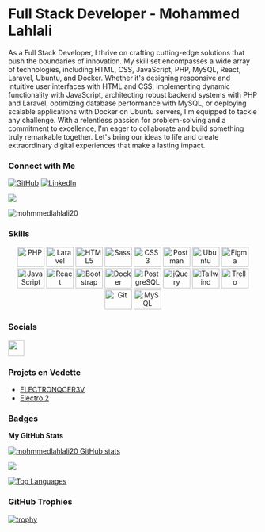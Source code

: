 # Full Stack Developer - Mohammed Lahlali

As a Full Stack Developer, I thrive on crafting cutting-edge solutions that push the boundaries of innovation. My skill set encompasses a wide array of technologies, including HTML, CSS, JavaScript, PHP, MySQL, React, Laravel, Ubuntu, and Docker. Whether it's designing responsive and intuitive user interfaces with HTML and CSS, implementing dynamic functionality with JavaScript, architecting robust backend systems with PHP and Laravel, optimizing database performance with MySQL, or deploying scalable applications with Docker on Ubuntu servers, I'm equipped to tackle any challenge. With a relentless passion for problem-solving and a commitment to excellence, I'm eager to collaborate and build something truly remarkable together. Let's bring our ideas to life and create extraordinary digital experiences that make a lasting impact.

### Connect with Me

[![GitHub](https://img.shields.io/badge/GitHub-MohammedLahlali-white?logo=github)](https://github.com/mohmmedlahlali20)
[![LinkedIn](https://img.shields.io/badge/LinkedIn-MohammedLahlali-blue?style=social&logo=linkedin)](https://www.linkedin.com/in/mohammed-lahlali-a80996266/)

<a href="https://github.com/mohmmedlahlali20" target="_blank" rel="noopener noreferrer"><img src="https://img.shields.io/github/followers/mohmmedlahlali20?logo=github&style=for-the-badge&color=0891b2&labelColor=1c1917" /></a>
<p align="left"> <img src="https://komarev.com/ghpvc/?username=mohmmedlahlali20&label=Profile%20views&color=0e75b6&style=flat" alt="mohmmedlahlali20" /> </p>

### Skills
<p align="center">
  <img src="https://raw.githubusercontent.com/danielcranney/readme-generator/main/public/icons/skills/php-colored.svg" width="55" height="40" alt="PHP" />
  <img src="https://upload.wikimedia.org/wikipedia/commons/thumb/9/9a/Laravel.svg/1024px-Laravel.svg.png" width="55" height="40" alt="Laravel" />
  <img src="https://raw.githubusercontent.com/danielcranney/readme-generator/main/public/icons/skills/html5-colored.svg" width="55" height="40" alt="HTML5" />
  <img src="https://raw.githubusercontent.com/danielcranney/readme-generator/main/public/icons/skills/sass-colored.svg" width="55" height="40" alt="Sass" />
  <img src="https://raw.githubusercontent.com/danielcranney/readme-generator/main/public/icons/skills/css3-colored.svg" width="55" height="40" alt="CSS3" />
  <img src="https://assets.getpostman.com/common-share/postman-logo-stacked.svg" width="55" height="40" alt="Postman" />
  <img src="https://upload.wikimedia.org/wikipedia/commons/a/ab/Logo-ubuntu_cof-orange-hex.svg" width="55" height="40" alt="Ubuntu" />
  <img src="https://raw.githubusercontent.com/danielcranney/readme-generator/main/public/icons/skills/figma-colored.svg" width="55" height="40" alt="Figma" />
  <img src="https://raw.githubusercontent.com/danielcranney/readme-generator/main/public/icons/skills/javascript-colored.svg" width="55" height="40" alt="JavaScript" />
  <img src="https://raw.githubusercontent.com/danielcranney/readme-generator/main/public/icons/skills/react-colored.svg" width="55" height="40" alt="React" />
  <img src="https://upload.wikimedia.org/wikipedia/commons/thumb/b/b2/Bootstrap_logo.svg/2560px-Bootstrap_logo.svg.png" width="55" height="40" alt="Bootstrap" />
  <img src="https://www.docker.com/sites/default/files/d8/2019-07/vertical-logo-monochromatic.png" width="55" height="40" alt="Docker" />
  <img src="https://upload.wikimedia.org/wikipedia/commons/thumb/2/29/Postgresql_elephant.svg/1920px-Postgresql_elephant.svg.png" width="55" height="40" alt="PostgreSQL" />
  <img src="https://upload.wikimedia.org/wikipedia/en/thumb/9/9e/JQuery_logo.svg/1024px-JQuery_logo.svg.png" width="55" height="40" alt="jQuery" />
  <img src="https://raw.githubusercontent.com/danielcranney/readme-generator/main/public/icons/skills/tailwindcss.svg" width="55" height="40" alt="Tailwind CSS" />
  <img src="https://upload.wikimedia.org/wikipedia/commons/thumb/d/d1/Trello_logo_blue.svg/1024px-Trello_logo_blue.svg.png" width="55" height="40" alt="Trello" />
  <img src="https://upload.wikimedia.org/wikipedia/commons/thumb/3/3f/Git_icon.svg/1024px-Git_icon.svg.png" width="55" height="40" alt="Git" />
  <img src="https://upload.wikimedia.org/wikipedia/commons/thumb/0/0d/MySQL_logo.svg/1024px-MySQL_logo.svg.png" width="55" height="40" alt="MySQL" />
</p>





### Socials

<p align="left"> <a href="https://github.com/mohmmedlahlali20" target="_blank" rel="noopener noreferrer"> <img src="https://raw.githubusercontent.com/danielcranney/readme-generator/main/public/icons/socials/github.svg" width="32" height="32" /> </a></p>

### Projets en Vedette
- [ELECTRONQCER3V](https://github.com/mohmmedlahlali20/ELECTRONACER.V3)
- [Electro 2](https://github.com/mohmmedlahlali20/electronacer2)

### Badges

<b>My GitHub Stats</b>

<a href="https://github.com/mohmmedlahlali20"><img src="https://github-readme-stats.vercel.app/api?username=mohmmedlahlali20&show_icons=true&hide=&count_private=true&title_color=0891b2&text_color=ffffff&icon_color=0891b2&bg_color=1c1917&hide_border=true&show_icons=true" alt="mohmmedlahlali20 GitHub stats" /></a>

<a href="https://github.com/mohmmedlahlali20"><img src="https://github-readme-streak-stats.herokuapp.com/?user=mohmmedlahlali20&stroke=ffffff&background=1c1917&ring=0891b2&fire=0891b2&currStreakNum=ffffff&currStreakLabel=0891b2&sideNums=ffffff&sideLabels=ffffff&dates=ffffff&hide_border=true" /></a>

<a href="https://github.com/mohmmedlahlali20" align="left"><img src="https://github-readme-stats.vercel.app/api/top-langs/?username=mohmmedlahlali20&langs_count=10&title_color=0891b2&text_color=ffffff&icon_color=0891b2&bg_color=1c1917&hide_border=true&locale=en&custom_title=Top%20%Languages" alt="Top Languages" /></a>

### GitHub Trophies

[![trophy](https://github-profile-trophy.vercel.app/?username=mohmmedlahlali20&theme=nord&column=7)](https://github.com/ryo-ma/github-profile-trophy)
